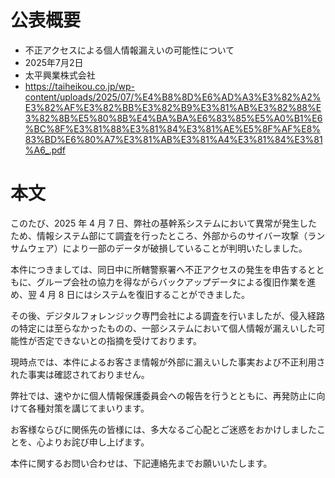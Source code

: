 # 公表概要
- 不正アクセスによる個人情報漏えいの可能性について
- 2025年7月2日
- 太平興業株式会社
- https://taiheikou.co.jp/wp-content/uploads/2025/07/%E4%B8%8D%E6%AD%A3%E3%82%A2%E3%82%AF%E3%82%BB%E3%82%B9%E3%81%AB%E3%82%88%E3%82%8B%E5%80%8B%E4%BA%BA%E6%83%85%E5%A0%B1%E6%BC%8F%E3%81%88%E3%81%84%E3%81%AE%E5%8F%AF%E8%83%BD%E6%80%A7%E3%81%AB%E3%81%A4%E3%81%84%E3%81%A6_.pdf

# 本文
このたび、2025 年 4 月 7 日、弊社の基幹系システムにおいて異常が発生したため、情報システム部にて調査を行ったところ、外部からのサイバー攻撃（ランサムウェア）により一部のデータが破損していることが判明いたしました。

本件につきましては、同日中に所轄警察署へ不正アクセスの発生を申告するとともに、グループ会社の協力を得ながらバックアップデータによる復旧作業を進め、翌 4 月 8 日にはシステムを復旧することができました。

その後、デジタルフォレンジック専門会社による調査を行いましたが、侵入経路の特定には至らなかったものの、一部システムにおいて個人情報が漏えいした可能性が否定できないとの指摘を受けております。

現時点では、本件によるお客さま情報が外部に漏えいした事実および不正利用された事実は確認されておりません。

弊社では、速やかに個人情報保護委員会への報告を行うとともに、再発防止に向けて各種対策を講じてまいります。

お客様ならびに関係先の皆様には、多大なるご心配とご迷惑をおかけしましたことを、心よりお詫び申し上げます。

本件に関するお問い合わせは、下記連絡先までお願いいたします。
